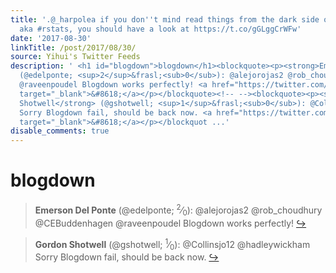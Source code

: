 ```yaml
---
title: '.@_harpolea if you don''t mind read things from the dark side of the force,
  aka #rstats, you should have a look at https://t.co/gGLggCrWFw'
date: '2017-08-30'
linkTitle: /post/2017/08/30/
source: Yihui's Twitter Feeds
description: ' <h1 id="blogdown">blogdown</h1><blockquote><p><strong>Emerson Del Ponte</strong>
  (@edelponte; <sup>2</sup>&frasl;<sub>0</sub>): @alejorojas2 @rob_choudhury @CEBuddenhagen
  @raveenpoudel Blogdown works perfectly! <a href="https://twitter.com/xieyihui/status/902688150828539904"
  target="_blank">&#8618;</a></p></blockquote><!-- --><blockquote><p><strong>Gordon
  Shotwell</strong> (@gshotwell; <sup>1</sup>&frasl;<sub>0</sub>): @Collinsjo12 @hadleywickham
  Sorry Blogdown fail, should be back now. <a href="https://twitter.com/xieyihui/status/902995546260078592"
  target="_blank">&#8618;</a></p></blockquot ...'
disable_comments: true
---
```

 <h1 id="blogdown">blogdown</h1><blockquote><p><strong>Emerson Del Ponte</strong> (@edelponte; <sup>2</sup>&frasl;<sub>0</sub>): @alejorojas2 @rob_choudhury @CEBuddenhagen @raveenpoudel Blogdown works perfectly! <a href="https://twitter.com/xieyihui/status/902688150828539904" target="_blank">&#8618;</a></p></blockquote><!-- --><blockquote><p><strong>Gordon Shotwell</strong> (@gshotwell; <sup>1</sup>&frasl;<sub>0</sub>): @Collinsjo12 @hadleywickham Sorry Blogdown fail, should be back now. <a href="https://twitter.com/xieyihui/status/902995546260078592" target="_blank">&#8618;</a></p></blockquot ...